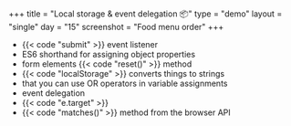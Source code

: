 +++
title = "Local storage & event delegation 📦"
type = "demo"
layout = "single"
day = "15"
screenshot = "Food menu order"
+++

* {{< code "submit" >}} event listener
* ES6 shorthand for assigning object properties
* form elements {{< code "reset()" >}} method
* {{< code "localStorage" >}} converts things to strings
* that you can use OR operators in variable assignments
* event delegation
* {{< code "e.target" >}}
* {{< code "matches()" >}} method from the browser API